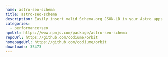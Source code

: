 ```yaml
---
name: astro-seo-schema
title: astro-seo-schema
description: Easily insert valid Schema.org JSON-LD in your Astro apps.
categories:
  - performance+seo
npmUrl: https://www.npmjs.com/package/astro-seo-schema
repoUrl: https://github.com/codiume/orbit
homepageUrl: https://github.com/codiume/orbit
downloads: 35473
---
```

